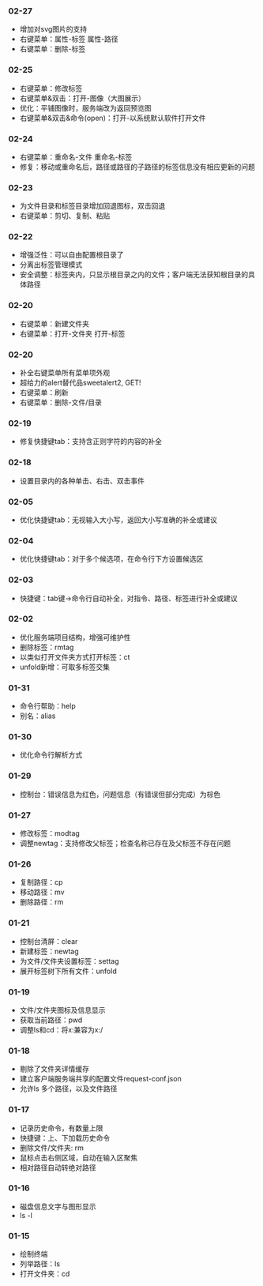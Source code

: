 
### 02-27
+ 增加对svg图片的支持
+ 右键菜单：属性-标签 属性-路径
+ 右键菜单：删除-标签

### 02-25
+ 右键菜单：修改标签
+ 右键菜单&双击：打开-图像（大图展示）
+ 优化：平铺图像时，服务端改为返回预览图
+ 右键菜单&双击&命令(open)：打开-以系统默认软件打开文件

### 02-24
+ 右键菜单：重命名-文件 重命名-标签
+ 修复：移动或重命名后，路径或路径的子路径的标签信息没有相应更新的问题

### 02-23
+ 为文件目录和标签目录增加回退图标，双击回退
+ 右键菜单：剪切、复制、粘贴

### 02-22
+ 增强泛性：可以自由配置根目录了
+ 分离出标签管理模式
+ 安全调整：标签夹内，只显示根目录之内的文件；客户端无法获知根目录的具体路径

### 02-20
+ 右键菜单：新建文件夹
+ 右键菜单：打开-文件夹  打开-标签

### 02-20
+ 补全右键菜单所有菜单项外观
+ 超给力的alert替代品sweetalert2, GET!
+ 右键菜单：刷新
+ 右键菜单：删除-文件/目录

### 02-19
+ 修复快捷键tab：支持含正则字符的内容的补全

### 02-18
+ 设置目录内的各种单击、右击、双击事件

### 02-05
+ 优化快捷键tab：无视输入大小写，返回大小写准确的补全或建议

### 02-04
+ 优化快捷键tab：对于多个候选项，在命令行下方设置候选区

### 02-03
+ 快捷键：tab键->命令行自动补全，对指令、路径、标签进行补全或建议

### 02-02
+ 优化服务端项目结构，增强可维护性
+ 删除标签：rmtag
+ 以类似打开文件夹方式打开标签：ct
+ unfold新增：可取多标签交集

### 01-31
+ 命令行帮助：help
+ 别名：alias

### 01-30
+ 优化命令行解析方式

### 01-29
+ 控制台：错误信息为红色，问题信息（有错误但部分完成）为棕色

### 01-27
+ 修改标签：modtag
+ 调整newtag：支持修改父标签；检查名称已存在及父标签不存在问题

### 01-26
+ 复制路径：cp
+ 移动路径：mv
+ 删除路径：rm

### 01-21
+ 控制台清屏：clear
+ 新建标签：newtag
+ 为文件/文件夹设置标签：settag
+ 展开标签树下所有文件：unfold

### 01-19
+ 文件/文件夹图标及信息显示
+ 获取当前路径：pwd
+ 调整ls和cd：将x:兼容为x:/

### 01-18
+ 剔除了文件夹详情缓存
+ 建立客户端服务端共享的配置文件request-conf.json
+ 允许ls 多个路径，以及文件路径

### 01-17
+ 记录历史命令，有数量上限
+ 快捷键：上、下加载历史命令
+ 删除文件/文件夹: rm
+ 鼠标点击右侧区域，自动在输入区聚焦
+ 相对路径自动转绝对路径

### 01-16
+ 磁盘信息文字与图形显示
+ ls -l

### 01-15
+ 绘制终端
+ 列举路径：ls
+ 打开文件夹：cd
